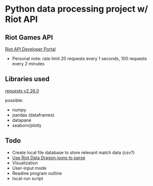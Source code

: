 # Python data processing project w/ Riot API

## Riot Games API
[Riot API Developer Portal](https://developer.riotgames.com/apis)
  - Personal note: rate limit 20 requests every 1 seconds, 100 requests every 2 minutes

## Libraries used
  [requests v2.26.0](https://docs.python-requests.org/en/master/)
  
 possible:
  - numpy
  - pandas (dataframes)
  - datapane
  - seaborn/plotly
    
    
## Todo
  - Create local file database to store relevant match data (csv?)
  - [Use Riot Data Dragon jsons to parse](https://developer.riotgames.com/docs/lol#data-dragon)
  - Visualization
  - User-input mode
  - Readme program outline
  - local-run script
  
